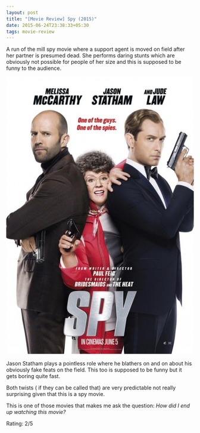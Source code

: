 ```yaml
---
layout: post
title: "[Movie Review] Spy (2015)"
date: 2015-06-24T23:38:33+05:30
tags: movie-review
---
```


A run of the mill spy movie where a support agent is moved on field after her partner is presumed dead.
She performs daring stunts which are obviously not possible for people of her size and this is supposed to be funny to the audience.

![Spy (2015);Spy (2015)](/img/movie-poster-spy-2015.jpg)

Jason Statham plays a pointless role where he blathers on and on about his obviously fake feats on the field.
This too is supposed to be funny but it gets boring quite fast.

Both twists ( if they can be called that) are very predictable not really surprising given that this is a spy movie.

This is one of those movies that makes me ask the question: *How did I end up watching this movie?*

Rating: 2/5
